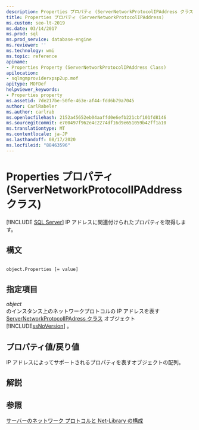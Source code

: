 ```yaml
---
description: Properties プロパティ (ServerNetworkProtocolIPAddress クラス)
title: Properties プロパティ (ServerNetworkProtocolIPAddress)
ms.custom: seo-lt-2019
ms.date: 03/14/2017
ms.prod: sql
ms.prod_service: database-engine
ms.reviewer: ''
ms.technology: wmi
ms.topic: reference
apiname:
- Properties Property (ServerNetworkProtocolIPAddress Class)
apilocation:
- sqlmgmproviderxpsp2up.mof
apitype: MOFDef
helpviewer_keywords:
- Properties property
ms.assetid: 7de217be-50fe-463e-af44-fdd6b79a7045
author: CarlRabeler
ms.author: carlrab
ms.openlocfilehash: 2152a45652eb04aaffd0e6efb221cbf101fd8146
ms.sourcegitcommit: e700497f962e4c2274df16d9e651059b42ff1a10
ms.translationtype: MT
ms.contentlocale: ja-JP
ms.lasthandoff: 08/17/2020
ms.locfileid: "88463596"
---
```

# <a name="properties-property-servernetworkprotocolipaddress-class"></a>Properties プロパティ (ServerNetworkProtocolIPAddress クラス)
[!INCLUDE [SQL Server](../../../includes/applies-to-version/sqlserver.md)]
  IP アドレスに関連付けられたプロパティを取得します。  
  
## <a name="syntax"></a>構文  
  
```  
  
object.Properties [= value]  
```  
  
## <a name="parts"></a>指定項目  
 *object*  
 のインスタンス上のネットワークプロトコルの IP アドレスを表す [ServerNetworkProtocolIPAdress クラス](../../../relational-databases/wmi-provider-configuration-classes/servernetworkprotocolipaddress-class/servernetworkprotocolipaddress-class.md) オブジェクト [!INCLUDE[ssNoVersion](../../../includes/ssnoversion-md.md)] 。  
  
## <a name="property-valuereturn-value"></a>プロパティ値/戻り値  
 IP アドレスによってサポートされるプロパティを表すオブジェクトの配列。  
  
## <a name="remarks"></a>解説  
  
## <a name="see-also"></a>参照  
 [サーバーのネットワーク プロトコルと Net-Library の構成](https://msdn.microsoft.com/library/ms177485\(v=sql.100\).aspx)  
  
  

